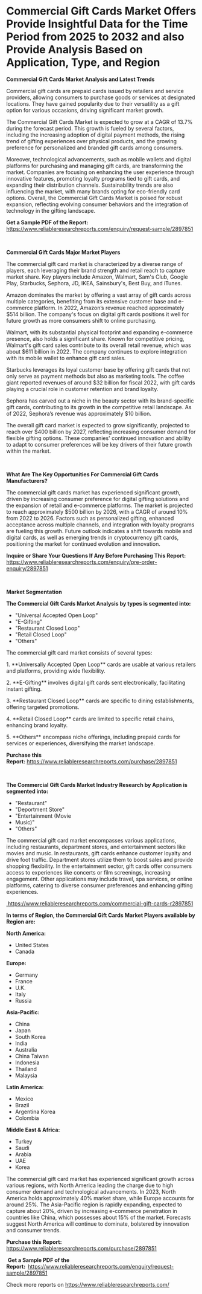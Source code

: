 <p><h1>Commercial Gift Cards Market Offers Provide Insightful Data for the Time Period from 2025 to 2032 and also Provide Analysis Based on Application, Type, and Region</h1></p><p><strong>Commercial Gift Cards Market Analysis and Latest Trends</strong></p>
<p><p>Commercial gift cards are prepaid cards issued by retailers and service providers, allowing consumers to purchase goods or services at designated locations. They have gained popularity due to their versatility as a gift option for various occasions, driving significant market growth. </p><p>The Commercial Gift Cards Market is expected to grow at a CAGR of 13.7% during the forecast period. This growth is fueled by several factors, including the increasing adoption of digital payment methods, the rising trend of gifting experiences over physical products, and the growing preference for personalized and branded gift cards among consumers. </p><p>Moreover, technological advancements, such as mobile wallets and digital platforms for purchasing and managing gift cards, are transforming the market. Companies are focusing on enhancing the user experience through innovative features, promoting loyalty programs tied to gift cards, and expanding their distribution channels. Sustainability trends are also influencing the market, with many brands opting for eco-friendly card options. Overall, the Commercial Gift Cards Market is poised for robust expansion, reflecting evolving consumer behaviors and the integration of technology in the gifting landscape.</p></p>
<p><strong>Get a Sample PDF of the Report:&nbsp;</strong> <a href="https://www.reliableresearchreports.com/enquiry/request-sample/2897851?utm_campaign=3124&utm_medium=2&utm_source=Github&utm_content=ia&utm_term=15032025&utm_id=commercial-gift-cards">https://www.reliableresearchreports.com/enquiry/request-sample/2897851</a></p>
<p>&nbsp;</p>
<p><strong>Commercial Gift Cards Major Market Players</strong></p>
<p><p>The commercial gift card market is characterized by a diverse range of players, each leveraging their brand strength and retail reach to capture market share. Key players include Amazon, Walmart, Sam's Club, Google Play, Starbucks, Sephora, JD, IKEA, Sainsbury's, Best Buy, and iTunes. </p><p>Amazon dominates the market by offering a vast array of gift cards across multiple categories, benefiting from its extensive customer base and e-commerce platform. In 2022, Amazon’s revenue reached approximately $514 billion. The company's focus on digital gift cards positions it well for future growth as more consumers shift to online purchasing.</p><p>Walmart, with its substantial physical footprint and expanding e-commerce presence, also holds a significant share. Known for competitive pricing, Walmart's gift card sales contribute to its overall retail revenue, which was about $611 billion in 2022. The company continues to explore integration with its mobile wallet to enhance gift card sales.</p><p>Starbucks leverages its loyal customer base by offering gift cards that not only serve as payment methods but also as marketing tools. The coffee giant reported revenues of around $32 billion for fiscal 2022, with gift cards playing a crucial role in customer retention and brand loyalty.</p><p>Sephora has carved out a niche in the beauty sector with its brand-specific gift cards, contributing to its growth in the competitive retail landscape. As of 2022, Sephora’s revenue was approximately $10 billion.</p><p>The overall gift card market is expected to grow significantly, projected to reach over $400 billion by 2027, reflecting increasing consumer demand for flexible gifting options. These companies' continued innovation and ability to adapt to consumer preferences will be key drivers of their future growth within the market.</p></p>
<p>&nbsp;</p>
<p><strong>What Are The Key Opportunities For Commercial Gift Cards Manufacturers?</strong></p>
<p><p>The commercial gift cards market has experienced significant growth, driven by increasing consumer preference for digital gifting solutions and the expansion of retail and e-commerce platforms. The market is projected to reach approximately $500 billion by 2026, with a CAGR of around 10% from 2022 to 2026. Factors such as personalized gifting, enhanced acceptance across multiple channels, and integration with loyalty programs are fueling this growth. Future outlook indicates a shift towards mobile and digital cards, as well as emerging trends in cryptocurrency gift cards, positioning the market for continued evolution and innovation.</p></p>
<p><strong>Inquire or Share Your Questions If Any Before Purchasing This Report:</strong> <a href="https://www.reliableresearchreports.com/enquiry/pre-order-enquiry/2897851?utm_campaign=3124&utm_medium=2&utm_source=Github&utm_content=ia&utm_term=15032025&utm_id=commercial-gift-cards">https://www.reliableresearchreports.com/enquiry/pre-order-enquiry/2897851</a></p>
<p>&nbsp;</p>
<p><strong>Market Segmentation</strong></p>
<p><strong>The Commercial Gift Cards Market Analysis by types is segmented into:</strong></p>
<p><ul><li>"Universal Accepted Open Loop"</li><li>"E-Gifting"</li><li>"Restaurant Closed Loop"</li><li>"Retail Closed Loop"</li><li>"Others"</li></ul></p>
<p><p>The commercial gift card market consists of several types: </p><p>1. **Universally Accepted Open Loop** cards are usable at various retailers and platforms, providing wide flexibility.</p><p>2. **E-Gifting** involves digital gift cards sent electronically, facilitating instant gifting.</p><p>3. **Restaurant Closed Loop** cards are specific to dining establishments, offering targeted promotions.</p><p>4. **Retail Closed Loop** cards are limited to specific retail chains, enhancing brand loyalty.</p><p>5. **Others** encompass niche offerings, including prepaid cards for services or experiences, diversifying the market landscape.</p></p>
<p><strong>Purchase this Report:&nbsp;</strong><a href="https://www.reliableresearchreports.com/purchase/2897851?utm_campaign=3124&utm_medium=2&utm_source=Github&utm_content=ia&utm_term=15032025&utm_id=commercial-gift-cards">https://www.reliableresearchreports.com/purchase/2897851</a></p>
<p>&nbsp;</p>
<p><strong>The Commercial Gift Cards Market Industry Research by Application is segmented into:</strong></p>
<p><ul><li>"Restaurant"</li><li>"Deportment Store"</li><li>"Entertainment (Movie</li><li>Music)"</li><li>"Others"</li></ul></p>
<p><p>The commercial gift card market encompasses various applications, including restaurants, department stores, and entertainment sectors like movies and music. In restaurants, gift cards enhance customer loyalty and drive foot traffic. Department stores utilize them to boost sales and provide shopping flexibility. In the entertainment sector, gift cards offer consumers access to experiences like concerts or film screenings, increasing engagement. Other applications may include travel, spa services, or online platforms, catering to diverse consumer preferences and enhancing gifting experiences.</p></p>
<p><a href="https://www.reliableresearchreports.com/commercial-gift-cards-r2897851?utm_campaign=3124&utm_medium=2&utm_source=Github&utm_content=ia&utm_term=15032025&utm_id=commercial-gift-cards">&nbsp;https://www.reliableresearchreports.com/commercial-gift-cards-r2897851</a></p>
<p><strong>In terms of Region, the Commercial Gift Cards Market Players available by Region are:</strong></p>
<p>
    <p> <strong> North America: </strong>
        <ul>
            <li>United States</li>
            <li>Canada</li>
        </ul>
        </p> 
    <p> <strong> Europe: </strong>
        <ul>
            <li>Germany</li>
            <li>France</li>
            <li>U.K.</li>
            <li>Italy</li>
            <li>Russia</li>
        </ul>
        </p> 
    <p> <strong> Asia-Pacific: </strong>
        <ul>
            <li>China</li>
            <li>Japan</li>
            <li>South Korea</li>
            <li>India</li>
            <li>Australia</li>
            <li>China Taiwan</li>
            <li>Indonesia</li>
            <li>Thailand</li>
            <li>Malaysia</li>
        </ul>
        </p> 
    <p> <strong> Latin America: </strong>
        <ul>
            <li>Mexico</li>
            <li>Brazil</li>
            <li>Argentina Korea</li>
            <li>Colombia</li>
        </ul>
        </p> 
    <p> <strong> Middle East & Africa: </strong>
        <ul>
            <li>Turkey</li>
            <li>Saudi</li>
            <li>Arabia</li>
            <li>UAE</li>
            <li>Korea</li>
        </ul>
    </p>
    </p>
<p><p>The commercial gift card market has experienced significant growth across various regions, with North America leading the charge due to high consumer demand and technological advancements. In 2023, North America holds approximately 40% market share, while Europe accounts for around 25%. The Asia-Pacific region is rapidly expanding, expected to capture about 20%, driven by increasing e-commerce penetration in countries like China, which possesses about 15% of the market. Forecasts suggest North America will continue to dominate, bolstered by innovation and consumer trends.</p></p>
<p><strong>Purchase this Report: </strong><a href="https://www.reliableresearchreports.com/purchase/2897851?utm_campaign=3124&utm_medium=2&utm_source=Github&utm_content=ia&utm_term=15032025&utm_id=commercial-gift-cards">https://www.reliableresearchreports.com/purchase/2897851</a></p>
<p>&nbsp;<strong>Get a Sample PDF of the Report:&nbsp;&nbsp;</strong><a href="https://www.reliableresearchreports.com/enquiry/request-sample/2897851?utm_campaign=3124&utm_medium=2&utm_source=Github&utm_content=ia&utm_term=15032025&utm_id=commercial-gift-cards">https://www.reliableresearchreports.com/enquiry/request-sample/2897851</a></p>
<p><strong></strong></p>
<p>Check more reports on <a href="https://www.reliableresearchreports.com/?utm_campaign=3124&utm_medium=2&utm_source=Github&utm_content=ia&utm_term=15032025&utm_id=commercial-gift-cards">https://www.reliableresearchreports.com/</a></p>